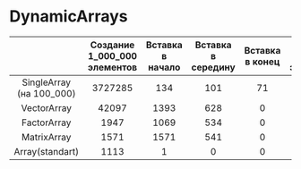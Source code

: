 # DynamicArrays

|  | Создание 1_000_000 элементов  | Вставка в начало  | Вставка в середину | Вставка в конец |  Чтение первого элемента |  Чтение из середины |  Чтение последнего элемента | Удаление 1 элемента | Удаление из середины | Удаление из середины |
| :---: | :-: | :-: | :-: | :-: | :-: | :-: | :-: | :-: | :-: | :-: | 
| SingleArray (на 100_000)  | 3727285 | 134 | 101 | 71 | 0 | 0 | 0 | 146 | 108 | 71 |
| VectorArray  | 42097 | 1393 | 628 | 0 | 0 | 0 | 0 | 812 | 402 | 0 |
| FactorArray  | 1947 | 1069 | 534 | 0 | 0 | 0 | 0 | 738 | 384 | 0 |
| MatrixArray  | 1571 | 1571 | 541 | 0 | 0 | 0 | 0 | 814 | 814 | 0 |
| Array(standart)  | 1113 | 1 | 0 | 0 | 0 | 0 | 0 | 0 | 0 | 0 |


